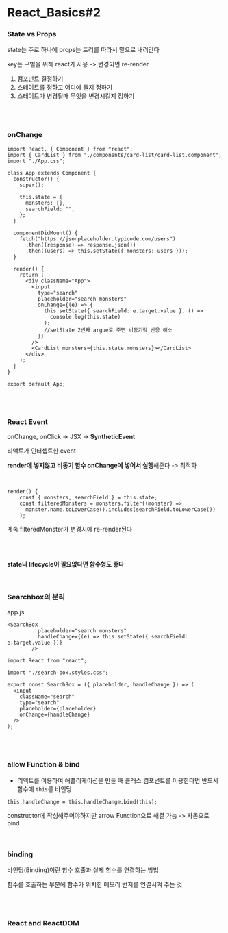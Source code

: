 # React_Basics#2

### State vs Props

state는 주로 하나에 props는 트리를 따라서 밑으로 내려간다

key는 구별을 위해 react가 사용 -> 변경되면 re-render

1. 컴포넌트 결정하기
2. 스테이트를 정하고 어디에 둘지 정하기
3. 스테이트가 변경될때 무엇을 변경시킬지 정하기

<br/>

<br/>

### onChange

```react
import React, { Component } from "react";
import { CardList } from "./components/card-list/card-list.component";
import "./App.css";

class App extends Component {
  constructor() {
    super();

    this.state = {
      monsters: [],
      searchField: "",
    };
  }

  componentDidMount() {
    fetch("https://jsonplaceholder.typicode.com/users")
      .then((response) => response.json())
      .then((users) => this.setState({ monsters: users }));
  }

  render() {
    return (
      <div className="App">
        <input
          type="search"
          placeholder="search monsters"
          onChange={(e) => {
            this.setState({ searchField: e.target.value }, () =>
              console.log(this.state)
            );
            //setState 2번째 argue로 주면 비동기적 반응 해소
          }}
        />
        <CardList monsters={this.state.monsters}></CardList>
      </div>
    );
  }
}

export default App;

```

<br/>

<br/>

### React Event

onChange, onClick -> JSX -> **SyntheticEvent**

리액트가 인터셉트한 event

**render에 넣지않고 비동기 함수 onChange에 넣어서 실행**해준다 -> 최적화

<br/>

```react
render() {
    const { monsters, searchField } = this.state;
    const filteredMonsters = monsters.filter((monster) =>
      monster.name.toLowerCase().includes(searchField.toLowerCase())
    );
```

계속 filteredMonster가 변경시에 re-render된다

<br/>

<br/>

**state나 lifecycle이 필요없다면 함수형도 좋다**

<br/>

### Searchbox의 분리

app.js

```react
<SearchBox
          placeholder="search monsters"
          handleChange={(e) => this.setState({ searchField: e.target.value })}
        />
```

```react
import React from "react";

import "./search-box.styles.css";

export const SearchBox = ({ placeholder, handleChange }) => (
  <input
    className="search"
    type="search"
    placeholder={placeholder}
    onChange={handleChange}
  />
);
```

<br/>

<Br/>

### allow Function & bind

- 리액트를 이용하여 애플리케이션을 만들 때 클래스 컴포넌트를 이용한다면 반드시 함수에 `this`를 바인딩

```react
this.handleChange = this.handleChange.bind(this);
```

constructor에 작성해주어야하지만 arrow Function으로 해결 가능 -> 자동으로 bind

<br/>

### binding

바인딩(Binding)이란 함수 호출과 실제 함수를 연결하는 방법

함수를 호출하는 부분에 함수가 위치한 메모리 번지를 연결시켜 주는 것

<br/>

<br/>

### React and ReactDOM

